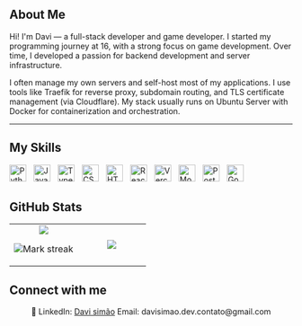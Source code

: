 ## About Me

Hi! I'm Davi — a full-stack developer and game developer. I started my programming journey at 16, with a strong focus on game development. Over time, I developed a passion for backend development and server infrastructure.

I often manage my own servers and self-host most of my applications. I use tools like Traefik for reverse proxy, subdomain routing, and TLS certificate management (via Cloudflare). My stack usually runs on Ubuntu Server with Docker for containerization and orchestration.

---

## My Skills

<img align="left" alt="Python" width="30px" style="padding-right:10px;" src="https://cdn.jsdelivr.net/gh/devicons/devicon@latest/icons/python/python-original.svg"> 
<img align="left" alt="JavaScript" width="30px" style="padding-right:10px;" src="https://cdn.jsdelivr.net/gh/devicons/devicon@latest/icons/javascript/javascript-original.svg"> 
<img align="left" alt="TypeScript" width="30px" style="padding-right:10px;" src="https://cdn.jsdelivr.net/gh/devicons/devicon@latest/icons/typescript/typescript-original.svg"> 
<img align="left" alt="CSS" width="30px" style="padding-right:10px;" src="https://cdn.jsdelivr.net/gh/devicons/devicon@latest/icons/css3/css3-original.svg"> 
<img align="left" alt="HTML" width="30px" style="padding-right:10px;" src="https://cdn.jsdelivr.net/gh/devicons/devicon@latest/icons/html5/html5-original.svg"> 
<img align="left" alt="React" width="30px" style="padding-right:10px;" src="https://cdn.jsdelivr.net/gh/devicons/devicon@latest/icons/react/react-original.svg"> 
<img align="left" alt="Vercel" width="30px" style="padding-right:10px;" src="https://cdn.jsdelivr.net/gh/devicons/devicon@latest/icons/vercel/vercel-original.svg"> 
<img align="left" alt="MongoDB" width="30px" style="padding-right:10px;" src="https://cdn.jsdelivr.net/gh/devicons/devicon@latest/icons/mongodb/mongodb-original.svg"> 
<img align="left" alt="Postgres" width="30px" style="padding-right:10px;" src="https://cdn.jsdelivr.net/gh/devicons/devicon@latest/icons/postgresql/postgresql-original.svg"> 
<img align="left" alt="GodotEngine" width="30px" style="padding-right:10px;" src="https://cdn.jsdelivr.net/gh/devicons/devicon@latest/icons/godot/godot-original.svg"> 

## GitHub Stats

<table><tbody><tr border="none"><td width="50%" align="center">
<img align="middle" src="https://readme-stats-fork-mauve.vercel.app/api/?username=firegamerori&theme=dark&show_icons=true&count_private=true">

<img alt="Mark streak" src="https://github-readme-streak-stats-five-roan.vercel.app?user=firegamerori&theme=dark"></td><td width="50%" align="center">
<img align="middle" src="https://readme-stats-fork-mauve.vercel.app/api/top-langs/?username=firegamerori&theme=dark&hide_border=false&no-bg=true&no-frame=true&langs_count=6"></td></tr></tbody></table>

## Connect with me

<p align="center">🔗 LinkedIn: <a href="https://www.linkedin.com/in/davi-simão-380347360/" target="_blank">Davi simão</a> Email: davisimao.dev.contato@gmail.com</p>
